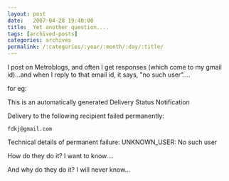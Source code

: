 ```yaml
---
layout: post
date:	2007-04-28 19:40:00
title:  Yet another question....
tags: [archived-posts]
categories: archives
permalink: /:categories/:year/:month/:day/:title/
---
```

I post on Metroblogs, and often I get responses (which come to my gmail id)...and when I reply to that email id, it says, "no such user"....

for eg:

This is an automatically generated Delivery Status Notification

Delivery to the following recipient failed permanently:

    fdkj@gmail.com

Technical details of permanent failure:
UNKNOWN_USER: No such user

How do they do it? I want to know....

And why do they do it? I will never know...
